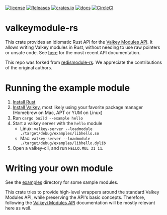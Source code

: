 [![license](https://img.shields.io/github/license/RedisLabsModules/redismodule-rs.svg)](https://github.com/RedisLabsModules/redismodule-rs/blob/master/LICENSE)
[![Releases](https://img.shields.io/github/release/RedisLabsModules/redismodule-rs.svg)](https://github.com/RedisLabsModules/redismodule-rs/releases/latest)
[![crates.io](https://img.shields.io/crates/v/redis-module.svg)](https://crates.io/crates/redis-module)
[![docs](https://docs.rs/redis-module/badge.svg)](https://docs.rs/redis-module)
[![CircleCI](https://circleci.com/gh/RedisLabsModules/redismodule-rs/tree/master.svg?style=svg)](https://circleci.com/gh/RedisLabsModules/redismodule-rs/tree/master)

# valkeymodule-rs

This crate provides an idiomatic Rust API for the [Valkey Modules API](https://valkey.io/docs/topics/modules-api-ref/).
It allows writing Valkey modules in Rust, without needing to use raw pointers or unsafe code. See [here](https://docs.rs/valkey-module/latest) for the most recent API documentation.

This repo was forked from [redismodule-rs](https://github.com/RedisLabsModules/redismodule-rs).  We appreciate the contributions of the original authors.  

# Running the example module

1. [Install Rust](https://www.rust-lang.org/tools/install)
2. [Install Valkey](https://valkey.io/download/), most likely using your favorite package manager (Homebrew on Mac, APT or YUM on Linux)
3. Run `cargo build --example hello`
4. Start a valkey server with the `hello` module
   * Linux: `valkey-server --loadmodule ./target/debug/examples/libhello.so`
   * Mac: `valkey-server --loadmodule ./target/debug/examples/libhello.dylib`
5. Open a valkey-cli, and run `HELLO.MUL 31 11`.

# Writing your own module

See the [examples](examples) directory for some sample modules.

This crate tries to provide high-level wrappers around the standard Valkey Modules API, while preserving the API's basic concepts.
Therefore, following the [Valkeyi Modules API](https://valkey.io/docs/topics/modules-api-ref/) documentation will be mostly relevant here as well.
